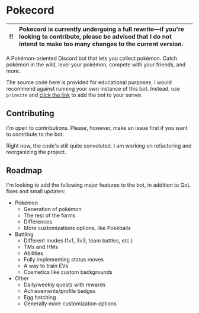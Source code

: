 # Pokecord

:bangbang: | Pokecord is currently undergoing a full rewrite—if you're looking to contribute, please be advised that I do not intend to make too many changes to the current version.
:---: | :--

A Pokémon-oriented Discord bot that lets you collect pokémon. Catch pokémon in the wild, level your pokémon, compete with your friends, and more.

The source code here is provided for educational purposes. I would recommend against running your own instance of this bot. Instead, use `p!invite` and [click the link](https://invite.poketwo.net) to add the bot to your server.

## Contributing

I'm open to contributions. Please, however, make an issue first if you want to contribute to the bot.

Right now, the code's still quite convoluted. I am working on refactoring and reorganizing the project.

## Roadmap

I'm looking to add the following major features to the bot, in addition to QoL fixes and small updates:

- Pokémon
	- Generation of pokémon
	- The rest of the forms
	- Differences
	- More customizations options, like Pokéballs
- Battling
	- Different modes (1v1, 3v3, team battles, etc.)
	- TMs and HMs
	- Abilities
	- Fully implementing status moves
	- A way to train EVs
	- Cosmetics like custom backgrounds
- Other
	- Daily/weekly quests with rewards
	- Achievements/profile badges
	- Egg hatching
	- Generally more customization options
